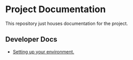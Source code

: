 # Project Documentation
This repository just houses documentation for the project.

## Developer Docs

- [Setting up your environment.](./developer/environment-setup.md)